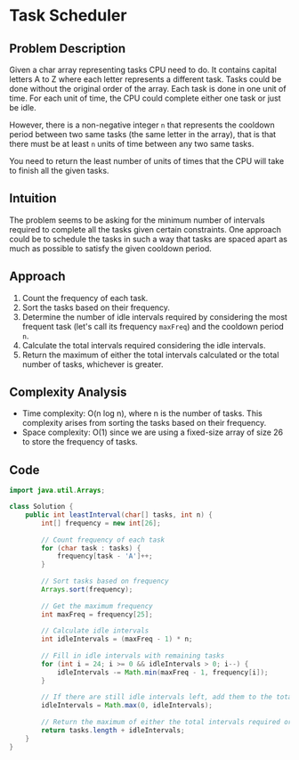 # Task Scheduler

## Problem Description
Given a char array representing tasks CPU need to do. It contains capital letters A to Z where each letter represents a different task. Tasks could be done without the original order of the array. Each task is done in one unit of time. For each unit of time, the CPU could complete either one task or just be idle.

However, there is a non-negative integer `n` that represents the cooldown period between two same tasks (the same letter in the array), that is that there must be at least `n` units of time between any two same tasks.

You need to return the least number of units of times that the CPU will take to finish all the given tasks.

## Intuition
The problem seems to be asking for the minimum number of intervals required to complete all the tasks given certain constraints. One approach could be to schedule the tasks in such a way that tasks are spaced apart as much as possible to satisfy the given cooldown period.

## Approach
1. Count the frequency of each task.
2. Sort the tasks based on their frequency.
3. Determine the number of idle intervals required by considering the most frequent task (let's call its frequency `maxFreq`) and the cooldown period `n`.
4. Calculate the total intervals required considering the idle intervals.
5. Return the maximum of either the total intervals calculated or the total number of tasks, whichever is greater.

## Complexity Analysis
- Time complexity: O(n log n), where n is the number of tasks. This complexity arises from sorting the tasks based on their frequency.
- Space complexity: O(1) since we are using a fixed-size array of size 26 to store the frequency of tasks.

## Code
```java
import java.util.Arrays;

class Solution {
    public int leastInterval(char[] tasks, int n) {
        int[] frequency = new int[26];
        
        // Count frequency of each task
        for (char task : tasks) {
            frequency[task - 'A']++;
        }
        
        // Sort tasks based on frequency
        Arrays.sort(frequency);
        
        // Get the maximum frequency
        int maxFreq = frequency[25];
        
        // Calculate idle intervals
        int idleIntervals = (maxFreq - 1) * n;
        
        // Fill in idle intervals with remaining tasks
        for (int i = 24; i >= 0 && idleIntervals > 0; i--) {
            idleIntervals -= Math.min(maxFreq - 1, frequency[i]);
        }
        
        // If there are still idle intervals left, add them to the total intervals required
        idleIntervals = Math.max(0, idleIntervals);
        
        // Return the maximum of either the total intervals required or the total number of tasks
        return tasks.length + idleIntervals;
    }
}
